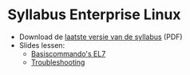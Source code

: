 # Syllabus Enterprise Linux

- Download de [laatste versie van de syllabus](https://github.com/HoGentTIN/elnx-syllabus/releases) (PDF)
- Slides lessen:
    - [Basiscommando's EL7](el7/)
    - [Troubleshooting](troubleshooting/)
